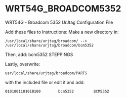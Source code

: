 # WRT54G_BROADCOM5352
WRT54G - Broadcom 5352 UrJtag Configuration File

Add these files to 
Instructions:
Make a new directory in:
```
/usr/local/share/urjtag/broadcom/ --> /usr/local/share/urjtag/broadcom/bcm5352
```
Then, add:
bcm5352
STEPPINGS

Lastly, overwrite:
```
usr/local/share/urjtag/broadcom/PARTS
```
with the included file or edit it and add:
```
0101001101010100        bcm5352         BCM5352
```
